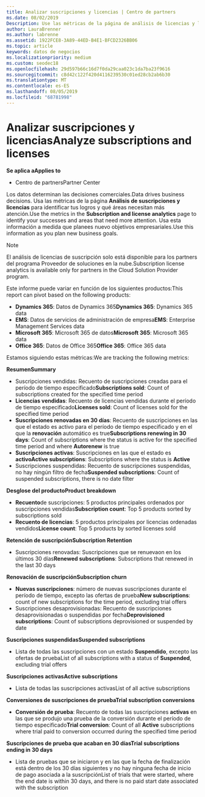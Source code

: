 ```yaml
---
title: Analizar suscripciones y licencias | Centro de partners
ms.date: 08/02/2019
Description: Use las métricas de la página de análisis de licencias y licencias para identificar sus éxitos y áreas que requieren más atención.
author: LauraBrenner
ms.author: labrenne
ms.assetid: 1922FCE8-3A89-44ED-B4E1-BFCD2326BB06
ms.topic: article
keywords: datos de negocios
ms.localizationpriority: medium
ms.custom: seodec18
ms.openlocfilehash: 29d597b66c16d7f0da29caa023c1da7ba23f9616
ms.sourcegitcommit: c8d42c122f420d4116239530c01ed28cb2ab6b30
ms.translationtype: MT
ms.contentlocale: es-ES
ms.lasthandoff: 08/05/2019
ms.locfileid: "68781998"
---
```

# <a name="analyze-subscriptions-and-licenses"></a><span data-ttu-id="c7e65-104">Analizar suscripciones y licencias</span><span class="sxs-lookup"><span data-stu-id="c7e65-104">Analyze subscriptions and licenses</span></span> 

<span data-ttu-id="c7e65-105">**Se aplica a**</span><span class="sxs-lookup"><span data-stu-id="c7e65-105">**Applies to**</span></span>

- <span data-ttu-id="c7e65-106">Centro de partners</span><span class="sxs-lookup"><span data-stu-id="c7e65-106">Partner Center</span></span>

<span data-ttu-id="c7e65-107">Los datos determinan las decisiones comerciales.</span><span class="sxs-lookup"><span data-stu-id="c7e65-107">Data drives business decisions.</span></span> <span data-ttu-id="c7e65-108">Usa las métricas de la página **Análisis de suscripciones y licencias** para identificar tus logros y qué áreas necesitan más atención.</span><span class="sxs-lookup"><span data-stu-id="c7e65-108">Use the metrics in the **Subscription and license analytics** page to identify your successes and areas that need more attention.</span></span> <span data-ttu-id="c7e65-109">Usa esta información a medida que planees nuevo objetivos empresariales.</span><span class="sxs-lookup"><span data-stu-id="c7e65-109">Use this information as you plan new business goals.</span></span>

> [!NOTE]
> <span data-ttu-id="c7e65-110">El análisis de licencias de suscripción solo está disponible para los partners del programa Proveedor de soluciones en la nube.</span><span class="sxs-lookup"><span data-stu-id="c7e65-110">Subscription license analytics is available only for partners in the Cloud Solution Provider program.</span></span>


<span data-ttu-id="c7e65-111">Este informe puede variar en función de los siguientes productos:</span><span class="sxs-lookup"><span data-stu-id="c7e65-111">This report can pivot based on the following products:</span></span>

 - <span data-ttu-id="c7e65-112">**Dynamics 365**: Datos de Dynamics 365</span><span class="sxs-lookup"><span data-stu-id="c7e65-112">**Dynamics 365**: Dynamics 365 data</span></span>  
 - <span data-ttu-id="c7e65-113">**EMS**: Datos de servicios de administración de empresa</span><span class="sxs-lookup"><span data-stu-id="c7e65-113">**EMS**: Enterprise Management Services data</span></span>  
 - <span data-ttu-id="c7e65-114">**Microsoft 365**: Microsoft 365 de datos</span><span class="sxs-lookup"><span data-stu-id="c7e65-114">**Microsoft 365**: Microsoft 365 data</span></span>  
 - <span data-ttu-id="c7e65-115">**Office 365**: Datos de Office 365</span><span class="sxs-lookup"><span data-stu-id="c7e65-115">**Office 365**: Office 365 data</span></span>  


<span data-ttu-id="c7e65-116">Estamos siguiendo estas métricas:</span><span class="sxs-lookup"><span data-stu-id="c7e65-116">We are tracking the following metrics:</span></span>

<span data-ttu-id="c7e65-117">**Resumen**</span><span class="sxs-lookup"><span data-stu-id="c7e65-117">**Summary**</span></span>  
 - <span data-ttu-id="c7e65-118">Suscripciones vendidas: Recuento de suscripciones creadas para el período de tiempo especificado</span><span class="sxs-lookup"><span data-stu-id="c7e65-118">**Subscriptions sold**: Count of subscriptions created for the specified time period</span></span>  
 - <span data-ttu-id="c7e65-119">**Licencias vendidas**: Recuento de licencias vendidas durante el período de tiempo especificado</span><span class="sxs-lookup"><span data-stu-id="c7e65-119">**Licenses sold**: Count of licenses sold for the specified time period</span></span>   
 - <span data-ttu-id="c7e65-120">**Suscripciones renovadas en 30 días**: Recuento de suscripciones en las que el estado es activo para el período de tiempo especificado y en el que la **renovación** automático es true</span><span class="sxs-lookup"><span data-stu-id="c7e65-120">**Subscriptions renewing in 30 days**: Count of subscriptions where the status is active for the specified time period and where **Autorenew** is true</span></span>
 - <span data-ttu-id="c7e65-121">**Suscripciones activas**: Suscripciones en las que el estado es **activo**</span><span class="sxs-lookup"><span data-stu-id="c7e65-121">**Active subscriptions**: Subscriptions where the status is **Active**</span></span>  
 - <span data-ttu-id="c7e65-122">Suscripciones suspendidas: Recuento de suscripciones suspendidas, no hay ningún filtro de fecha</span><span class="sxs-lookup"><span data-stu-id="c7e65-122">**Suspended subscriptions**: Count of suspended subscriptions, there is no date filter</span></span>  

<span data-ttu-id="c7e65-123">**Desglose del producto**</span><span class="sxs-lookup"><span data-stu-id="c7e65-123">**Product breakdown**</span></span>  
 - <span data-ttu-id="c7e65-124">**Recuento**de suscripciones: 5 productos principales ordenados por suscripciones vendidas</span><span class="sxs-lookup"><span data-stu-id="c7e65-124">**Subscription count**: Top 5 products sorted by subscriptions sold</span></span>  
 - <span data-ttu-id="c7e65-125">**Recuento de licencias**: 5 productos principales por licencias ordenadas vendidos</span><span class="sxs-lookup"><span data-stu-id="c7e65-125">**License count**: Top 5 products by sorted licenses sold</span></span>

<span data-ttu-id="c7e65-126">**Retención de suscripción**</span><span class="sxs-lookup"><span data-stu-id="c7e65-126">**Subscription Retention**</span></span>
 - <span data-ttu-id="c7e65-127">Suscripciones renovadas: Suscripciones que se renuevaon en los últimos 30 días</span><span class="sxs-lookup"><span data-stu-id="c7e65-127">**Renewed subscriptions**: Subscriptions that renewed in the last 30 days</span></span>  

<span data-ttu-id="c7e65-128">**Renovación de suscripción**</span><span class="sxs-lookup"><span data-stu-id="c7e65-128">**Subscription churn**</span></span>  
 - <span data-ttu-id="c7e65-129">**Nuevas suscripciones**: número de nuevas suscripciones durante el período de tiempo, excepto las ofertas de prueba</span><span class="sxs-lookup"><span data-stu-id="c7e65-129">**New subscriptions**: count of new subscriptions for the time period, excluding trial offers</span></span>  
 - <span data-ttu-id="c7e65-130">Suscripciones desaprovisionadas: Recuento de suscripciones desaprovisionadas o suspendidas por fecha</span><span class="sxs-lookup"><span data-stu-id="c7e65-130">**Deprovisioned subscriptions**: Count of subscriptions deprovisioned or suspended by date</span></span>  

<span data-ttu-id="c7e65-131">**Suscripciones suspendidas**</span><span class="sxs-lookup"><span data-stu-id="c7e65-131">**Suspended subscriptions**</span></span>  
 - <span data-ttu-id="c7e65-132">Lista de todas las suscripciones con un estado **Suspendido**, excepto las ofertas de prueba</span><span class="sxs-lookup"><span data-stu-id="c7e65-132">List of all subscriptions with a status of **Suspended**, excluding trial offers</span></span>  
  
<span data-ttu-id="c7e65-133">**Suscripciones activas**</span><span class="sxs-lookup"><span data-stu-id="c7e65-133">**Active subscriptions**</span></span>
 - <span data-ttu-id="c7e65-134">Lista de todas las suscripciones activas</span><span class="sxs-lookup"><span data-stu-id="c7e65-134">List of all active subscriptions</span></span>  

<span data-ttu-id="c7e65-135">**Conversiones de suscripciones de prueba**</span><span class="sxs-lookup"><span data-stu-id="c7e65-135">**Trial subscription conversions**</span></span>  
 - <span data-ttu-id="c7e65-136">**Conversión de prueba**: Recuento de todas las suscripciones **activas** en las que se produjo una prueba de la conversión durante el período de tiempo especificado</span><span class="sxs-lookup"><span data-stu-id="c7e65-136">**Trial conversion**: Count of all **Active** subscriptions where trial paid to conversion occurred during the specified time period</span></span>  

<span data-ttu-id="c7e65-137">**Suscripciones de prueba que acaban en 30 días**</span><span class="sxs-lookup"><span data-stu-id="c7e65-137">**Trial subscriptions ending in 30 days**</span></span>  
 - <span data-ttu-id="c7e65-138">Lista de pruebas que se iniciaron y en las que la fecha de finalización está dentro de los 30 días siguientes y no hay ninguna fecha de inicio de pago asociada a la suscripción</span><span class="sxs-lookup"><span data-stu-id="c7e65-138">List of trials that were started, where the end date is within 30 days, and there is no paid start date associated with the subscription</span></span>  

  